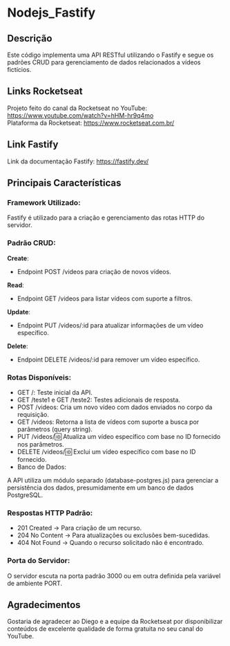 # Nodejs_Fastify

## Descrição
Este código implementa uma API RESTful utilizando o Fastify e segue os padrões CRUD para gerenciamento de dados relacionados a vídeos fictícios.

## Links Rocketseat
Projeto feito do canal da Rocketseat no YouTube: https://www.youtube.com/watch?v=hHM-hr9q4mo <br>
Plataforma da Rocketseat: https://www.rocketseat.com.br/

## Link Fastify
Link da documentação Fastify: https://fastify.dev/ 


## Principais Características
### Framework Utilizado:
Fastify é utilizado para a criação e gerenciamento das rotas HTTP do servidor.
### Padrão CRUD:

**Create**:
* Endpoint POST /videos para criação de novos vídeos.

**Read**:
* Endpoint GET /videos para listar vídeos com suporte a filtros.

**Update**:
* Endpoint PUT /videos/:id para atualizar informações de um vídeo específico.

**Delete**:
* Endpoint DELETE /videos/:id para remover um vídeo específico.

### Rotas Disponíveis:

* GET /: Teste inicial da API.
* GET /teste1 e GET /teste2: Testes adicionais de resposta.
* POST /videos: Cria um novo vídeo com dados enviados no corpo da requisição.
* GET /videos: Retorna a lista de vídeos com suporte a busca por parâmetros (query string).
* PUT /videos/:id: Atualiza um vídeo específico com base no ID fornecido nos parâmetros.
* DELETE /videos/:id: Exclui um vídeo específico com base no ID fornecido.
* Banco de Dados:

A API utiliza um módulo separado (database-postgres.js) para gerenciar a persistência dos dados, presumidamente em um banco de dados PostgreSQL.
### Respostas HTTP Padrão:

* 201 Created → Para criação de um recurso.
* 204 No Content → Para atualizações ou exclusões bem-sucedidas.
* 404 Not Found → Quando o recurso solicitado não é encontrado.

### Porta do Servidor:
O servidor escuta na porta padrão 3000 ou em outra definida pela variável de ambiente PORT.

## Agradecimentos
Gostaria de agradecer ao Diego e a equipe da Rocketseat por disponibilizar conteúdos de excelente qualidade de forma gratuita no seu canal do YouTube.